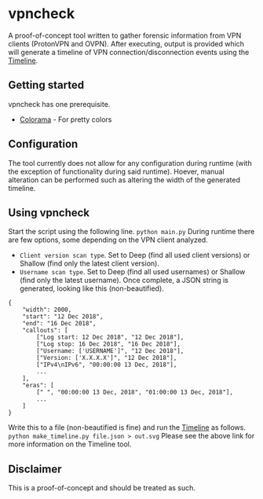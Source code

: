 # vpncheck
A proof-of-concept tool written to gather forensic information from VPN clients (ProtonVPN and OVPN). After executing, output is provided which will generate a timeline of VPN connection/disconnection events using the [Timeline](https://github.com/scissortails/Timeline-tool).

## Getting started
vpncheck has one prerequisite.

* [Colorama](https://github.com/tartley/colorama) - For pretty colors

## Configuration
The tool currently does not allow for any configuration during runtime (with the exception of functionality during said runtime).
Hoever, manual alteration can be performed such as altering the width of the generated timeline.

## Using vpncheck
Start the script using the following line.
```python main.py```
During runtime there are few options, some depending on the VPN client analyzed.
* `Client version scan type`. Set to Deep (find all used client versions) or Shallow (find only the latest client version).
* `Username scan type`. Set to Deep (find all used usernames) or Shallow (find only the latest username).
Once complete, a JSON string is generated, looking like this (non-beautified).

```
{
    "width": 2000,
    "start": "12 Dec 2018",
    "end": "16 Dec 2018",
    "callouts": [
        ["Log start: 12 Dec 2018", "12 Dec 2018"],
        ["Log stop: 16 Dec 2018", "16 Dec 2018"],
        ["Username: ['USERNAME']", "12 Dec 2018"],
        ["Version: ['X.X.X.X']", "12 Dec 2018"],
        ["IPv4\nIPv6", "00:00:00 13 Dec, 2018"],
        ...
    ],
    "eras": [
        [" ", "00:00:00 13 Dec, 2018", "01:00:00 13 Dec, 2018"],
        ...
    ]
}
```
 Write this to a file (non-beautified is fine) and run the [Timeline](https://github.com/scissortails/Timeline-tool) as follows.
 `python make_timeline.py file.json > out.svg`
 Please see the above link for more information on the Timeline tool.


## Disclaimer
This is a proof-of-concept and should be treated as such.

